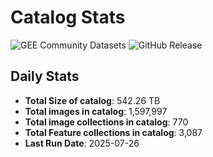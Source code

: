 # Catalog Stats

![GEE Community Datasets](https://img.shields.io/endpoint?url=https://gist.githubusercontent.com/samapriya/34bc0c1280d475d3a69e3b60a706226e/raw/community.json)
![GitHub Release](https://img.shields.io/github/v/release/samapriya/awesome-gee-community-datasets)

## Daily Stats

<!-- START_MARKER -->
* **Total Size of catalog**: 542.26 TB
* **Total images in catalog**: 1,597,997
* **Total image collections in catalog**: 770
* **Total Feature collections in catalog**: 3,087
* **Last Run Date**: 2025-07-26
<!-- END_MARKER -->
